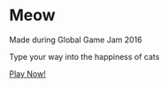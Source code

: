 # Meow

Made during Global Game Jam 2016

Type your way into the happiness of cats

[Play Now!]('http://nychinn.github.io/meow/')